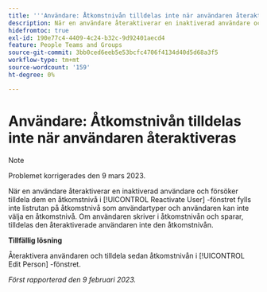 ```yaml
---
title: '''Användare: Åtkomstnivån tilldelas inte när användaren återaktiveras'
description: När en användare återaktiverar en inaktiverad användare och försöker tilldela användaren en åtkomstnivå i fönstret Återaktivera användare, fylls inte listrutan på åtkomstnivå som användartyper och användaren kan inte välja en åtkomstnivå. Om användaren skriver i åtkomstnivån och sparar, tilldelas den återaktiverade användaren inte den åtkomstnivån.
hidefromtoc: true
exl-id: 190e77c4-4409-4c24-b32c-9d92401aecd4
feature: People Teams and Groups
source-git-commit: 3bb0ced6eeb5e53bcfc4706f4134d40d5d68a3f5
workflow-type: tm+mt
source-wordcount: '159'
ht-degree: 0%

---
```


# Användare: Åtkomstnivån tilldelas inte när användaren återaktiveras

>[!NOTE]
>
>Problemet korrigerades den 9 mars 2023.

När en användare återaktiverar en inaktiverad användare och försöker tilldela dem en åtkomstnivå i [!UICONTROL Reactivate User] -fönstret fylls inte listrutan på åtkomstnivå som användartyper och användaren kan inte välja en åtkomstnivå. Om användaren skriver i åtkomstnivån och sparar, tilldelas den återaktiverade användaren inte den åtkomstnivån.

**Tillfällig lösning**

Återaktivera användaren och tilldela sedan åtkomstnivån i [!UICONTROL Edit Person] -fönstret.

_Först rapporterad den 9 februari 2023._

